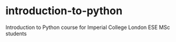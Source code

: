 # introduction-to-python
Introduction to Python course for Imperial College London ESE MSc students
